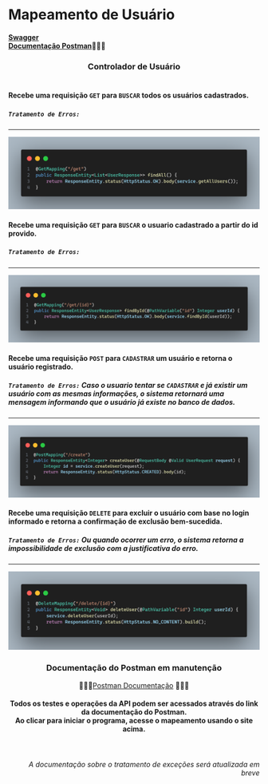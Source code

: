 # Mapeamento de Usuário
#### [Swagger](http://localhost:8080/swagger-ui/index.html) <br> [Documentação Postman](https://documenter.getpostman.com/view/38340143/2sAY4vi3vF)👨🏾‍🔧

### <div align="center">Controlador de Usuário</div><br>

#### Recebe uma requisição `GET` para `BUSCAR` todos os usuários cadastrados.
##### `Tratamento de Erros:` 
---
<img src="./images/findAll.png">

<br>

#### Recebe uma requisição `GET` para `BUSCAR` o usuario cadastrado a partir do id provido.
##### `Tratamento de Erros:` 
---
<img src="./images/findById.png">

<br>

#### Recebe uma requisição `POST` para `CADASTRAR` um usuário e retorna o usuário registrado.
##### `Tratamento de Erros:` Caso o usuario tentar se `CADASTRAR` e já existir um usuário com as mesmas informações, o sistema retornará uma mensagem informando que o usuário já existe no banco de dados.
---
<img src="./images/createUser.png">

<br>

#### Recebe uma requisição `DELETE` para excluir o usuário com base no login informado e retorna a confirmação de exclusão bem-sucedida.
##### `Tratamento de Erros:` Ou quando ocorrer um erro, o sistema retorna a impossibilidade de exclusão com a justificativa do erro.
---
<img src="./images/deleteUser.png">
</div>

### <div align="center">Documentação do Postman em manutenção</div>

<div align="center">

👨🏾‍🔧[Postman Documentação](https://documenter.getpostman.com/view/38340143/2sAY4vi3vF) 👨🏾‍🔧 

#### Todos os testes e operações da API podem ser acessados através do link da documentação do Postman.<br>Ao clicar para iniciar o programa, acesse o mapeamento usando o site acima.
</div>

###### <br><br><div align="right">A documentação sobre o tratamento de exceções será atualizada em breve</div>
